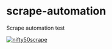 # scrape-automation
Scrape automation test

[![nifty50scrape](https://github.com/Rodslater/scrape-automation/actions/workflows/main.yml/badge.svg)](https://github.com/Rodslater/scrape-automation/actions/workflows/main.yml)
